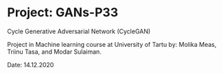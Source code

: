 # Project: GANs-P33 

Cycle Generative Adversarial Network (CycleGAN)

Project in Machine learning course at University of Tartu by: Molika Meas, Triinu Tasa, and Modar Sulaiman.

Date: 14.12.2020
